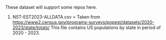 These dataset will support some repos here.
1. NST-EST2023-ALLDATA.csv = Taken from https://www2.census.gov/programs-surveys/popest/datasets/2020-2023/state/totals/
   This file contains US populations by state in period of 2020 - 2023.
